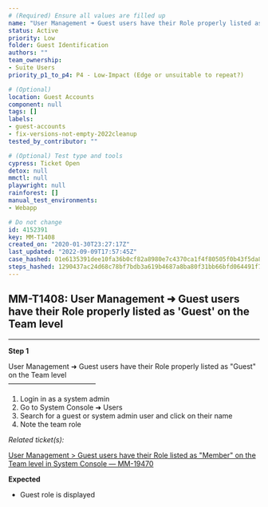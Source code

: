 ```yaml
---
# (Required) Ensure all values are filled up
name: "User Management ➜ Guest users have their Role properly listed as 'Guest' on the Team level"
status: Active
priority: Low
folder: Guest Identification
authors: ""
team_ownership: 
- Suite Users
priority_p1_to_p4: P4 - Low-Impact (Edge or unsuitable to repeat?)

# (Optional)
location: Guest Accounts
component: null
tags: []
labels: 
- guest-accounts
- fix-versions-not-empty-2022cleanup
tested_by_contributor: ""

# (Optional) Test type and tools
cypress: Ticket Open
detox: null
mmctl: null
playwright: null
rainforest: []
manual_test_environments: 
- Webapp

# Do not change
id: 4152391
key: MM-T1408
created_on: "2020-01-30T23:27:17Z"
last_updated: "2022-09-09T17:57:45Z"
case_hashed: 01e6135391dee10fa36b0cf82a8980e7c4370ca1f4f80505f0b43f5da8e02b871bc9d8e5088c7e9923a473ff46a7bae0
steps_hashed: 1290437ac24d68c78bf7bdb3a619b4687a8ba80f31bb66bfd064491f70b609f6642b001eb2d4666c63220f59e8fbb035
---
```


<!-- (Auto-generated) Based on frontmatter's "key" and "name" -->

## MM-T1408: User Management ➜ Guest users have their Role properly listed as 'Guest' on the Team level

---

**Step 1**

User Management ➜ Guest users have their Role properly listed as "Guest" on the Team level\
–––––––––––––––––––––––––

1. Login in as a system admin
2. Go to System Console ➜ Users
3. Search for a guest or system admin user and click on their name
4. Note the team role

_Related ticket(s):_

[User Management > Guest users have their Role listed as "Member" on the Team level in System Console — MM-19470](https://mattermost.atlassian.net/browse/MM-19470)

**Expected**

- Guest role is displayed
